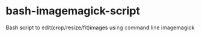 bash-imagemagick-script
=======================

Bash script to edit(crop/resize/fit)images using command line imagemagick
